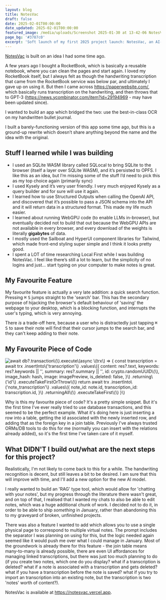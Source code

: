 ```yaml
---
layout: blog
title: NotesVac
draft: false
date: 2025-02-01T00:00:00
date_updated: 2025-02-01T00:00:00
featured_image: /media/uploads/Screenshot 2025-01-30 at 13-42-06 NotesVac.png
page_bg: '#3787c0'
excerpt: 'Soft launch of my first 2025 project launch: NotesVac, an AI-enhanced companion for your handwritten notes.'
---
```

[NotesVac](https://notesvac.vercel.app) is built on an idea I had some time ago.

A few years ago I bought a RocketBook, which is basically a reusable notebook, where you can clean the pages and start again. I loved my RocketBook itself, but I always felt as though the handwriting transcription that came from the RocketBook service was below par, and ultimately I gave up on using it. But then I came across https://paperwebsite.com/, which basically runs transcription on the handwriting, and then throws that to GPT-3 (https://news.ycombinator.com/item?id=29194969 - may have been updated since).

I wanted to build an app which bridged the two: use the best-in-class OCR on my handwritten bullet journal.

I built a barely-functioning version of this app some time ago, but this is a ground-up rewrite which doesn’t share anything beyond the name and the idea with the original.

## Stuff I learned while I was building

- I used an SQLite WASM library called SQLocal to bring SQLite to the browser (itself a layer over SQLite WASM), and it’s persisted to OPFS. I like this as an idea, but I’m missing some of the stuff I’d need to pick this as my top choice again (primarily sync)
- I used Kysely and it’s very user friendly. I very much enjoyed Kysely as a query builder and for sure will use it again.
- I learned how to use Structured Outputs when calling the OpenAI API, and discovered that it’s possible to pass a JSON schema into the API and it will return data in a structured format. This made my life much easier.
- I learned about running WebGPU code (to enable LLMs in-browser), but eventually decided not to build that out because the WebGPU APIs are not available in every browser, and every download of the weights is literally **gigabytes** of data.
- I mostly used the Sailboat and HyperUI component libraries for Tailwind, which made front-end styling super simple and I think it looks pretty good.
- I spent a LOT of time researching Local First while I was building NotesVac. I feel like there’s still a lot to learn, but the simplicity of no logins and just… start typing on your computer to make notes is great.

## My Favourite Feature

My favourite feature is actually a very late addition: a quick search function. Pressing <kbd>⌘</kbd> <kbd>S</kbd> jumps straight to the 'search' bar. This has the secondary purpose of hijacking the browser's default behaviour of 'saving' the webpage to your desktop, which is a blocking function, and interrupts the user's typing, which is very annoying. 

There _is_ a trade-off here, because a user who is distractedly just tapping <kbd>⌘</kbd> <kbd>S</kbd> to save their note will find that their cursor jumps to the search bar, and they can't keep adding to their note.

## My Favourite Piece of Code

![await db?.transaction\\(\\).execute\\(async \\(trx\\) => {   const transcription = await trx     .insertInto\\('transcription'\\)     .values\\({       content: res?.text,       keywords: res?.keywords || '',       summary: res?.summary || '',       id: crypto.randomUUID\\(\\),       image_hash: hash,       image: imagePreview,       is_deleted: false,     }\\)     .returning\\('id'\\)     .executeTakeFirstOrThrow\\(\\)   return await trx     .insertInto\\('note_transcription'\\)     .values\\({       note_id: note.id,       transcription_id: transcription.id,     }\\)     .returningAll\\(\\)     .executeTakeFirst\\(\\) }\\)](/media/uploads/carbon.png)

Why is this my favourite piece of code? It's a pretty simple snippet. But it's the first time I've ever really tried to use database transactions, and this seemed to be the perfect example. What it's doing here is just inserting a row into a table, getting the id associated with the newly inserted row, and adding that as the foreign key in a join table. Previously I've always trusted ORMs/DB tools to do this for me (normally you can insert with the relations already added), so it's the first time I've taken care of it myself.

## What DIDN'T I build out/what are the next steps for this project?

Realistically, I'm not likely to come back to this for a while. The handwriting recognition is decent, but still leaves a bit to be desired. I am sure that this will improve with time, and I'll add a new option for the new AI model.

I really wanted to build an 'RAG' type tool, which would allow for 'chatting with your notes', but my progress through the literature there wasn't great, and on top of that, I realised that I wanted my chats to also be able to edit notes, which was a huge additional chunk of work. I decided not to do it, in order to be able to ship _something_ in January, rather than abandoning this to my graveyard of broken, unfinished projects.

There was also a feature I wanted to add which allows you to use a single physical page to correspond to multiple virtual notes. The prompt includes the separator I was planning on using for this, but the logic needed again seemed like it would push me over what I could manage in January. Most of the groundwork is already there for this feature - the join table means many-to-many is already possible, there are even UI affordances for managing linked transcriptions, but there was just too much planning to do (if you create two notes, which one do you display? what if a transcription is deleted? what if a note is associated with a transcription and gets deleted? what if you have a transcription before the note is saved? what if you try to import an transcription into an existing note, but the transcription is two 'notes' worth of content?).

NotesVac is available at https://notesvac.vercel.app.
